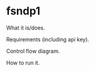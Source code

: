 # fsndp1
What it is/does.

Requirements (including api key).

Control flow diagram.

How to run it.
